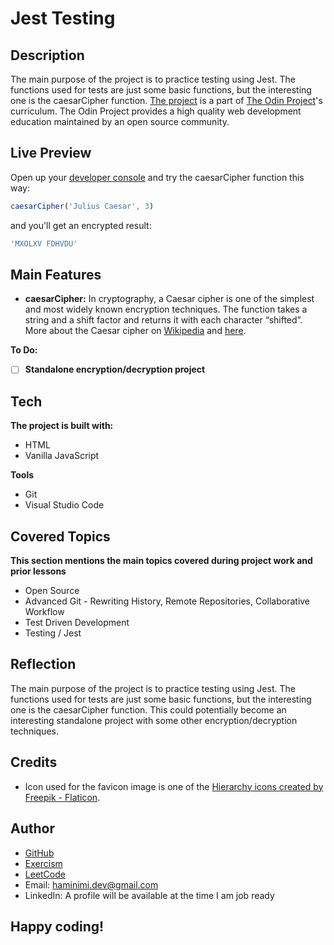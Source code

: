 # Jest Testing
## Description
The main purpose of the project is to practice testing using Jest. The functions used for tests are just some basic functions, but the interesting one is the caesarCipher function. [The project](https://www.theodinproject.com/lessons/node-path-javascript-testing-practice) is a part of [The Odin Project](https://www.theodinproject.com/dashboard)'s curriculum. The Odin Project provides a high quality web development education maintained by an open source community.
## Live Preview
Open up your [developer console](https://haminimi.github.io/binary-jest-testing/) and try the caesarCipher function this way: 
```javascript
caesarCipher('Julius Caesar', 3)
```
and you'll get an encrypted result: 
```javascript
'MXOLXV FDHVDU'
```
## Main Features
- **caesarCipher:** In cryptography, a Caesar cipher is one of the simplest and most widely known encryption techniques. The function takes a string and a shift factor and returns it with each character “shifted”. More about the Caesar cipher on [Wikipedia](https://en.wikipedia.org/wiki/Caesar_cipher) and [here](https://crypto.interactive-maths.com/caesar-shift-cipher.html).

**To Do:**
- [ ] **Standalone encryption/decryption project**
## Tech
**The project is built with:**
- HTML
- Vanilla JavaScript

**Tools**
- Git
- Visual Studio Code
## Covered Topics
**This section mentions the main topics covered during project work and prior lessons**
- Open Source
- Advanced Git - Rewriting History, Remote Repositories, Collaborative Workflow
- Test Driven Development
- Testing / Jest
## Reflection
The main purpose of the project is to practice testing using Jest. The functions used for tests are just some basic functions, but the interesting one is the caesarCipher function. This could potentially become an interesting standalone project with some other encryption/decryption techniques.
## Credits
- Icon used for the favicon image is one of the [Hierarchy icons created by Freepik - Flaticon](https://www.flaticon.com/free-icons/hierarchy).
## Author
- [GitHub](https://github.com/Haminimi)
- [Exercism](https://exercism.org/profiles/Haminimi)
- [LeetCode](https://leetcode.com/Haminimi/)
- Email: haminimi.dev@gmail.com
- LinkedIn: A profile will be available at the time I am job ready
## Happy coding!
